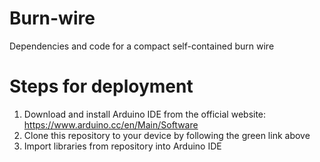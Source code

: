 # Burn-wire
Dependencies and code for a compact self-contained burn wire

# Steps for deployment
1) Download and install Arduino IDE from the official website:  https://www.arduino.cc/en/Main/Software
2) Clone this repository to your device by following the green link above
3) Import libraries from repository into Arduino IDE
